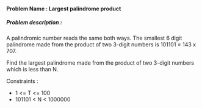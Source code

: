 #### Problem Name : Largest palindrome product

##### Problem description :

A palindromic number reads the same both ways. The smallest 6 digit palindrome made from the product of two 3-digit numbers is 101101 = 143 x 707.

Find the largest palindrome made from the product of two 3-digit numbers which is less than N.

Constraints :

- 1 <= T <= 100
- 101101 < N < 1000000
